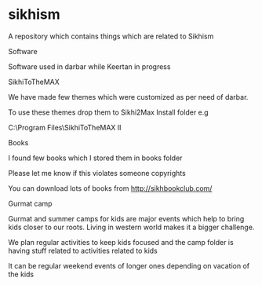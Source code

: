 sikhism
=======

A repository which contains things which are related to Sikhism

Software

Software used in darbar while Keertan in progress

SikhiToTheMAX

We have made few themes which were customized as per need of darbar.

To use these themes drop them to Sikhi2Max Install folder
e.g 

C:\Program Files\SikhiToTheMAX II

Books

I found few books which I stored them in books folder

Please let me know if this violates someone copyrights

You can download lots of books from
http://sikhbookclub.com/

Gurmat camp

Gurmat and summer camps for kids are major events which help to bring kids closer to 
our roots. Living in western world makes it a bigger challenge.

We plan regular activities to keep kids focused and the camp folder is having 
stuff related to activities related to kids

It can be regular weekend events of longer ones depending on vacation of the kids